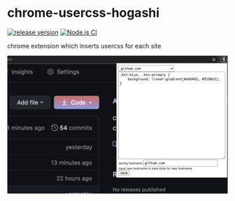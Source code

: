 # chrome-usercss-hogashi

[![release version](https://img.shields.io/github/v/release/hogashi/chrome-usercss-hogashi)](https://github.com/hogashi/chrome-usercss-hogashi/releases) [![Node.js CI](https://github.com/hogashi/chrome-usercss-hogashi/workflows/Node.js%20CI/badge.svg)](https://github.com/hogashi/chrome-usercss-hogashi/actions?query=workflow%3A%22Node.js+CI%22)

chrome extension which inserts usercss for each site

![example screenshot; usercss for github.com](./usercss-screenshot.png)

